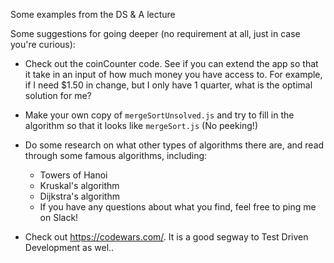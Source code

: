 Some examples from the DS & A lecture

Some suggestions for going deeper (no requirement at all, just in case you're curious):
- Check out the coinCounter code. See if you can extend the app so that it take in an input of how much money you have access to. For example, if I need $1.50 in change, but I only have 1 quarter, what is the optimal solution for me?
- Make your own copy of `mergeSortUnsolved.js` and try to fill in the algorithm so that it looks like `mergeSort.js` (No peeking!)
- Do some research on what other types of algorithms there are, and read through some famous algorithms, including:
    - Towers of Hanoi 
    - Kruskal's algorithm 
    - Dijkstra's algorithm
    - If you have any questions about what you find, feel free to ping me on Slack!

- Check out https://codewars.com/. It is a good segway to Test Driven Development as wel.. 